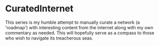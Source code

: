 # CuratedInternet
This series is my humble attempt to manually curate a network (a 'roadmap') with interesting content from the internet along with my own commentary as needed. This will hopefully serve as a compass to those who wish to navigate its treacherous seas. 
